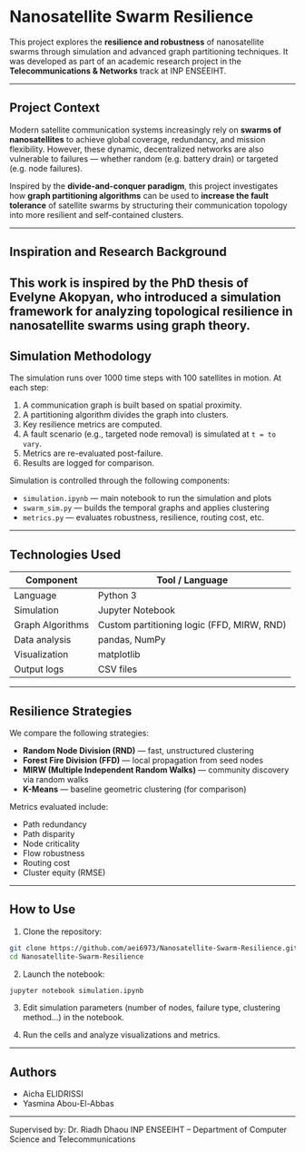 # Nanosatellite Swarm Resilience

This project explores the **resilience and robustness** of nanosatellite swarms through simulation and advanced graph partitioning techniques. It was developed as part of an academic research project in the **Telecommunications & Networks** track at INP ENSEEIHT.

---

## Project Context

Modern satellite communication systems increasingly rely on **swarms of nanosatellites** to achieve global coverage, redundancy, and mission flexibility. However, these dynamic, decentralized networks are also vulnerable to failures — whether random (e.g. battery drain) or targeted (e.g. node failures).

Inspired by the **divide-and-conquer paradigm**, this project investigates how **graph partitioning algorithms** can be used to **increase the fault tolerance** of satellite swarms by structuring their communication topology into more resilient and self-contained clusters.

---

## Inspiration and Research Background

This work is **inspired by the PhD thesis of Evelyne Akopyan**, who introduced a simulation framework for analyzing topological resilience in nanosatellite swarms using graph theory.
---

## Simulation Methodology

The simulation runs over 1000 time steps with 100 satellites in motion. At each step:

1. A communication graph is built based on spatial proximity.
2. A partitioning algorithm divides the graph into clusters.
3. Key resilience metrics are computed.
4. A fault scenario (e.g., targeted node removal) is simulated at `t = to vary`.
5. Metrics are re-evaluated post-failure.
6. Results are logged for comparison.

Simulation is controlled through the following components:

- `simulation.ipynb` — main notebook to run the simulation and plots
- `swarm_sim.py` — builds the temporal graphs and applies clustering
- `metrics.py` — evaluates robustness, resilience, routing cost, etc.

---

##  Technologies Used

| Component       | Tool / Language        |
|----------------|------------------------|
| Language        | Python 3               |
| Simulation      | Jupyter Notebook       |
| Graph Algorithms| Custom partitioning logic (FFD, MIRW, RND) |
| Data analysis   | pandas, NumPy          |
| Visualization   | matplotlib             |
| Output logs     | CSV files              |

---

## Resilience Strategies

We compare the following strategies:

- **Random Node Division (RND)** — fast, unstructured clustering
- **Forest Fire Division (FFD)** — local propagation from seed nodes
- **MIRW (Multiple Independent Random Walks)** — community discovery via random walks
- **K-Means** — baseline geometric clustering (for comparison)

Metrics evaluated include:

- Path redundancy
- Path disparity
- Node criticality
- Flow robustness
- Routing cost
- Cluster equity (RMSE)

---
##  How to Use

1. Clone the repository:
```bash
git clone https://github.com/aei6973/Nanosatellite-Swarm-Resilience.git
cd Nanosatellite-Swarm-Resilience
 ```` 
2. Launch the notebook:
```bash
jupyter notebook simulation.ipynb
 ```` 
3. Edit simulation parameters (number of nodes, failure type, clustering method...) in the notebook.

4. Run the cells and analyze visualizations and metrics.
---

## Authors
- Aicha ELIDRISSI
- Yasmina Abou-El-Abbas
---
Supervised by: Dr. Riadh Dhaou
INP ENSEEIHT – Department of Computer Science and Telecommunications

